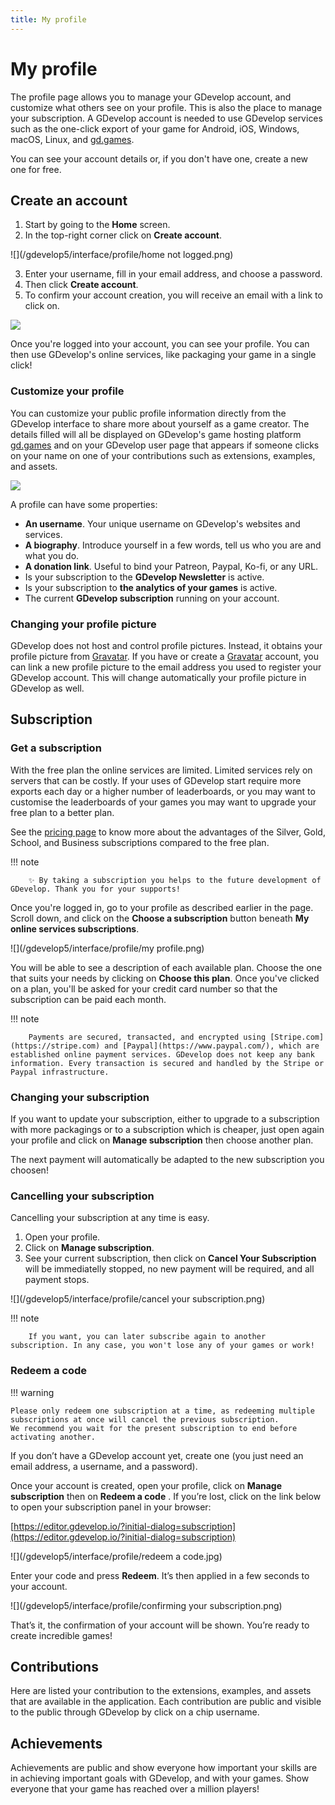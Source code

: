 ```yaml
---
title: My profile
---
```

# My profile

The profile page allows you to manage your GDevelop account, and customize what others see on your profile. This is also the place to manage your subscription.
A GDevelop account is needed to use GDevelop services such as the one-click export of your game for Android, iOS, Windows, macOS, Linux, and [gd.games](https://gd.games/).

You can see your account details or, if you don't have one, create a new one for free.

## Create an account

 1. Start by going to the **Home** screen.
 2. In the top-right corner click on **Create account**.

![](/gdevelop5/interface/profile/home not logged.png)

 3. Enter your username, fill in your email address, and choose a password.
 4. Then click **Create account**.
 5. To confirm your account creation, you will receive an email with a link to click on. 

![](/gdevelop5/interface/profile/account-create-details.png)


Once you're logged into your account, you can see your profile. You can then use GDevelop's online services, like packaging your game in a single click!


### Customize your profile

You can customize your public profile information directly from the GDevelop interface to share more about yourself as a game creator. The details filled will all be displayed on GDevelop's game hosting platform [gd.games](https://gd.games/) and on your GDevelop user page that appears if someone clicks on your name on one of your contributions such as extensions, examples, and assets.

![](/gdevelop5/interface/profile/gdevelop_profile_customize.gif)

A profile can have some properties:

- **An username**. Your unique username on GDevelop's websites and services.
- **A biography**. Introduce yourself in a few words, tell us who you are and what you do.
- **A donation link**. Useful to bind your Patreon, Paypal, Ko-fi, or any URL.
- Is your subscription to the **GDevelop Newsletter** is active.
- Is your subscription to **the analytics of your games** is active.
- The current **GDevelop subscription** running on your account.

### Changing your profile picture

GDevelop does not host and control profile pictures. Instead, it obtains your profile picture from [Gravatar](https://gravatar.com). If you have or create a [Gravatar](https://gravatar.com) account, you can link a new profile picture to the email address you used to register your GDevelop account. This will change automatically your profile picture in GDevelop as well.

## Subscription

### Get a subscription

With the free plan the online services are limited. Limited services rely on servers that can be costly.
If your uses of GDevelop start require more exports each day or a higher number of leaderboards, or you may want to customise the leaderboards of your games you may want to upgrade your free plan to a better plan.

See the [pricing page](https://gdevelop.io/pricing) to know more about the advantages of the Silver, Gold, School, and Business subscriptions compared to the free plan.


!!! note

        ✨ By taking a subscription you helps to the future development of GDevelop. Thank you for your supports!


Once you're logged in, go to your profile as described earlier in the page.
Scroll down, and click on the **Choose a subscription** button beneath **My online services subscriptions**.

![](/gdevelop5/interface/profile/my profile.png)

You will be able to see a description of each available plan. Choose the one that suits your needs by clicking on **Choose this plan**.
Once you've clicked on a plan, you'll be asked for your credit card number so that the subscription can be paid each month.

!!! note

        Payments are secured, transacted, and encrypted using [Stripe.com](https://stripe.com) and [Paypal](https://www.paypal.com/), which are established online payment services. GDevelop does not keep any bank information. Every transaction is secured and handled by the Stripe or Paypal infrastructure.

### Changing your subscription

If you want to update your subscription, either to upgrade to a subscription with more packagings or to a subscription which is cheaper, just open again your profile and click on **Manage subscription** then choose another plan.

The next payment will automatically be adapted to the new subscription you choosen!

### Cancelling your subscription

Cancelling your subscription at any time is easy.

 1. Open your profile.
 2. Click on **Manage subscription**.
 3. See your current subscription, then click on **Cancel Your Subscription** will be immediatelly stopped, no new payment will be required, and all payment stops.

![](/gdevelop5/interface/profile/cancel your subscription.png)

!!! note
		
		If you want, you can later subscribe again to another subscription. In any case, you won't lose any of your games or work!


### Redeem a code

!!! warning

    Please only redeem one subscription at a time, as redeeming multiple subscriptions at once will cancel the previous subscription.
    We recommend you wait for the present subscription to end before activating another.

If you don’t have a GDevelop account yet, create one (you just need an email address, a username, and a password).

Once your account is created, open your profile, click on **Manage subscription** then on **Redeem a code** .
If you’re lost, click on the link below to open your subscription panel in your browser:

[https://editor.gdevelop.io/?initial-dialog=subscription](https://editor.gdevelop.io/?initial-dialog=subscription)

![](/gdevelop5/interface/profile/redeem a code.jpg)

    
Enter your code and press **Redeem**. It’s then applied in a few seconds to your account.

![](/gdevelop5/interface/profile/confirming your subscription.png)

That’s it, the confirmation of your account will be shown. You’re ready to create incredible games!


## Contributions

Here are listed your contribution to the extensions, examples, and assets that are available in the application. Each contribution are public and visible to the public through GDevelop by click on a chip username.

## Achievements

Achievements are public and show everyone how important your skills are in achieving important goals with GDevelop, and with your games.
Show everyone that your game has reached over a million players!
